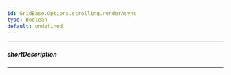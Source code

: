 ```yaml
---
id: GridBase.Options.scrolling.renderAsync
type: Boolean
default: undefined
---
```

---
##### shortDescription
<!-- Description goes here -->

---
<!-- Description goes here -->